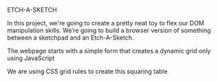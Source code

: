 ETCH-A-SKETCH


In this project, we're going to create a pretty neat toy to flex our DOM manipulation skills. We’re going to build a browser version of something between a sketchpad and an Etch-A-Sketch.

The webpage starts with a simple form that creates a dynamic grid only using JavaScript

We are using CSS grid rules to create this squaring table